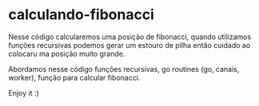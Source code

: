 # calculando-fibonacci

Nesse código calcularemos uma posição de fibonacci, quando utilizamos funções recursivas podemos gerar um estouro de pilha então cuidado ao colocaru ma posição muito grande.

Abordamos nesse código funções recursivas, go routines (go, canais, worker), função para calcular fibonacci. 

Enjoy it :)

